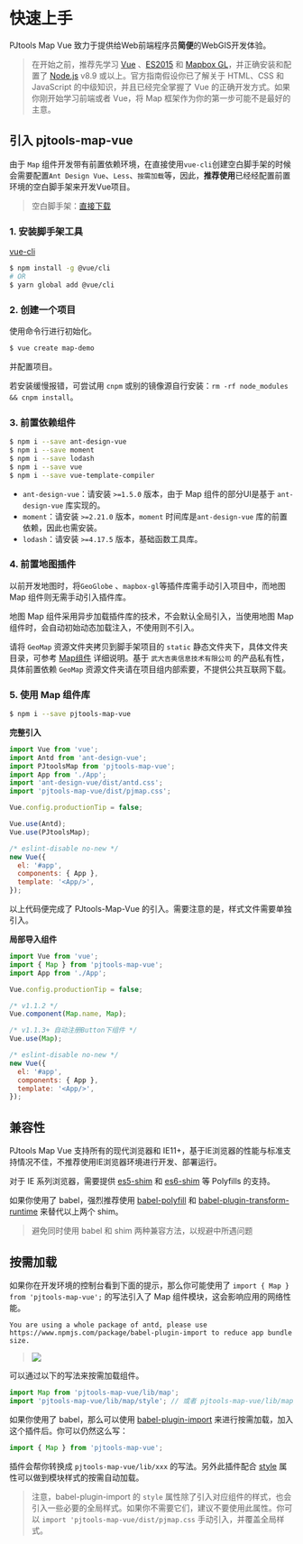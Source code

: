 # 快速上手

PJtools Map Vue 致力于提供给Web前端程序员**简便**的WebGIS开发体验。

> 在开始之前，推荐先学习 [Vue](https://cn.vuejs.org/) 、[ES2015](http://babeljs.io/docs/learn-es2015/) 和 [Mapbox GL](https://docs.mapbox.com/mapbox-gl-js/api/)，并正确安装和配置了 [Node.js](https://nodejs.org/) v8.9 或以上。官方指南假设你已了解关于 HTML、CSS 和 JavaScript 的中级知识，并且已经完全掌握了 Vue 的正确开发方式。如果你刚开始学习前端或者 Vue，将 Map 框架作为你的第一步可能不是最好的主意。

## 引入 pjtools-map-vue

由于 `Map` 组件开发带有前置依赖环境，在直接使用`vue-cli`创建空白脚手架的时候会需要配置`Ant Design Vue`、`Less`、`按需加载`等，因此，**推荐使用**已经经配置前置环境的空白脚手架来开发Vue项目。

> 空白脚手架：[直接下载](/static/downloads/pro-vue.7z)

### 1. 安装脚手架工具

[vue-cli](https://github.com/vuejs/vue-cli)

```bash
$ npm install -g @vue/cli
# OR
$ yarn global add @vue/cli
```

### 2. 创建一个项目

使用命令行进行初始化。

```bash
$ vue create map-demo
```

并配置项目。

若安装缓慢报错，可尝试用 `cnpm` 或别的镜像源自行安装：`rm -rf node_modules && cnpm install`。

### 3. 前置依赖组件

```bash
$ npm i --save ant-design-vue
$ npm i --save moment
$ npm i --save lodash
$ npm i --save vue
$ npm i --save vue-template-compiler
```

- `ant-design-vue`：请安装 `>=1.5.0` 版本，由于 Map 组件的部分UI是基于 `ant-design-vue` 库实现的。
- `moment`：请安装 `>=2.21.0` 版本，`moment` 时间库是`ant-design-vue` 库的前置依赖，因此也需安装。
- `lodash`：请安装 `>=4.17.5` 版本，基础函数工具库。

### 4. 前置地图插件

以前开发地图时，将`GeoGlobe` 、`mapbox-gl`等插件库需手动引入项目中，而地图 Map 组件则无需手动引入插件库。

地图 Map 组件采用异步加载插件库的技术，不会默认全局引入，当使用地图 Map 组件时，会自动初始动态加载注入，不使用则不引入。

请将 `GeoMap` 资源文件夹拷贝到脚手架项目的 `static` 静态文件夹下，具体文件夹目录，可参考 [Map组件](/components/map-cn/) 详细说明。基于 `武大吉奥信息技术有限公司` 的产品私有性，具体前置依赖  `GeoMap` 资源文件夹请在项目组内部索要，不提供公共互联网下载。

### 5. 使用 Map 组件库

```bash
$ npm i --save pjtools-map-vue
```

**完整引入**

```jsx
import Vue from 'vue';
import Antd from 'ant-design-vue';
import PJtoolsMap from 'pjtools-map-vue';
import App from './App';
import 'ant-design-vue/dist/antd.css';
import 'pjtools-map-vue/dist/pjmap.css';

Vue.config.productionTip = false;

Vue.use(Antd);
Vue.use(PJtoolsMap);

/* eslint-disable no-new */
new Vue({
  el: '#app',
  components: { App },
  template: '<App/>',
});
```

以上代码便完成了 PJtools-Map-Vue 的引入。需要注意的是，样式文件需要单独引入。

**局部导入组件**

```jsx
import Vue from 'vue';
import { Map } from 'pjtools-map-vue';
import App from './App';

Vue.config.productionTip = false;

/* v1.1.2 */
Vue.component(Map.name, Map);

/* v1.1.3+ 自动注册Button下组件 */
Vue.use(Map);

/* eslint-disable no-new */
new Vue({
  el: '#app',
  components: { App },
  template: '<App/>',
});
```

## 兼容性

PJtools Map Vue 支持所有的现代浏览器和 IE11+，基于IE浏览器的性能与标准支持情况不佳，不推荐使用IE浏览器环境进行开发、部署运行。

对于 IE 系列浏览器，需要提供 [es5-shim](https://github.com/es-shims/es5-shim) 和 [es6-shim](https://github.com/paulmillr/es6-shim) 等 Polyfills 的支持。

如果你使用了 babel，强烈推荐使用 [babel-polyfill](https://babeljs.io/docs/usage/polyfill/) 和 [babel-plugin-transform-runtime](https://babeljs.io/docs/plugins/transform-runtime/) 来替代以上两个 shim。

> 避免同时使用 babel 和 shim 两种兼容方法，以规避中所遇问题

## 按需加载

如果你在开发环境的控制台看到下面的提示，那么你可能使用了 `import { Map } from 'pjtools-map-vue';` 的写法引入了 Map 组件模块，这会影响应用的网络性能。

```
You are using a whole package of antd, please use https://www.npmjs.com/package/babel-plugin-import to reduce app bundle size.
```

> ![](https://zos.alipayobjects.com/rmsportal/GHIRszVcmjccgZRakJDQ.png)

可以通过以下的写法来按需加载组件。

```jsx
import Map from 'pjtools-map-vue/lib/map';
import 'pjtools-map-vue/lib/map/style'; // 或者 pjtools-map-vue/lib/map/style/css 加载 css 文件
```

如果你使用了 babel，那么可以使用 [babel-plugin-import](https://github.com/ant-design/babel-plugin-import) 来进行按需加载，加入这个插件后。你可以仍然这么写：

```jsx
import { Map } from 'pjtools-map-vue';
```

插件会帮你转换成 `pjtools-map-vue/lib/xxx` 的写法。另外此插件配合 [style](https://github.com/ant-design/babel-plugin-import#usage) 属性可以做到模块样式的按需自动加载。

> 注意，babel-plugin-import 的 `style` 属性除了引入对应组件的样式，也会引入一些必要的全局样式。如果你不需要它们，建议不要使用此属性。你可以 `import 'pjtools-map-vue/dist/pjmap.css` 手动引入，并覆盖全局样式。
